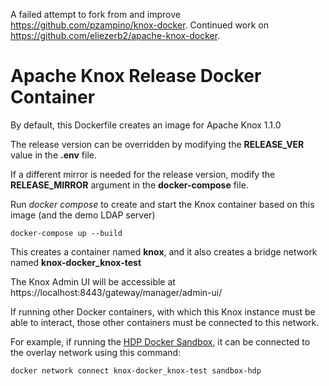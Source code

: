A failed attempt to fork from and improve https://github.com/pzampino/knox-docker.
Continued work on https://github.com/eliezerb2/apache-knox-docker.

# Apache Knox Release Docker Container

By default, this Dockerfile creates an image for Apache Knox 1.1.0

The release version can be overridden by modifying the __RELEASE_VER__ value in the __.env__ file.

If a different mirror is needed for the release version, modify the __RELEASE_MIRROR__ argument in the __docker-compose__ file.

Run *docker compose* to create and start the Knox container based on this image (and the demo LDAP server)

    docker-compose up --build

This creates a container named __knox__, and it also creates a bridge network named __knox-docker_knox-test__

The Knox Admin UI will be accessible at https://localhost:8443/gateway/manager/admin-ui/


If running other Docker containers, with which this Knox instance must be able to interact, those other containers  must be connected to this network.

For example, if running the [HDP Docker Sandbox](https://hortonworks.com/products/sandbox/), it can be connected to the overlay network using this command:

    docker network connect knox-docker_knox-test sandbox-hdp





